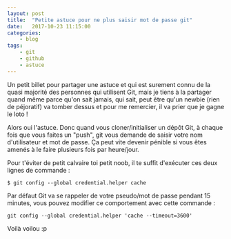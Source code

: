 ```yaml
---
layout: post
title:  "Petite astuce pour ne plus saisir mot de passe git"
date:   2017-10-23 11:15:00
categories:
    - blog
tags:
    - git
    - github
    - astuce
---
```


Un petit billet pour partager une astuce et qui est surement connu de la quasi majorité des personnes
qui utilisent Git, mais je tiens à la partager quand même parce qu'on sait jamais, qui sait, 
    peut être qu'un newbie (rien de péjoratif) va tomber dessus et pour me remercier, il va prier que je gagne le loto !

Alors oui l'astuce. Donc quand vous cloner/initialiser un dépôt Git, à chaque fois que vous faites un "push",
      git vous demande de saisir votre nom d'utilisateur et mot de passe. Ça peut vite devenir pénible si vous
      êtes amenés à le faire plusieurs fois par heure/jour.

Pour t'éviter de petit calvaire toi petit noob, il te suffit d'exécuter ces deux lignes de commande :
~~~
$ git config --global credential.helper cache
~~~

Par défaut Git va se rappeler de votre pseudo/mot de passe pendant 15 minutes, vous pouvez modifier ce comportement avec cette commande :
~~~
git config --global credential.helper 'cache --timeout=3600'
~~~

Voilà voilou :p
